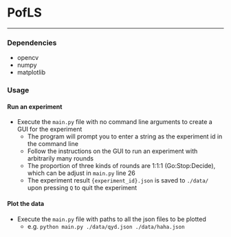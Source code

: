 # PofLS
---

### Dependencies
 - opencv
 - numpy
 - matplotlib

### Usage
#### Run an experiment
- Execute the `main.py` file with no command line arguments to create a GUI for the experiment
    - The program will prompt you to enter a string as the experiment id in the command line 
    - Follow the instructions on the GUI to run an experiment with arbitrarily many rounds
    - The proportion of three kinds of rounds are 1:1:1 (Go:Stop:Decide), which can be adjust in `main.py` line 26
    - The experiment result `{experiment_id}.json` is saved to `./data/` upon pressing `Q` to quit the experiment

#### Plot the data
- Execute the `main.py` file with paths to all the json files to be plotted
    - e.g. `python main.py ./data/qyd.json ./data/haha.json`




